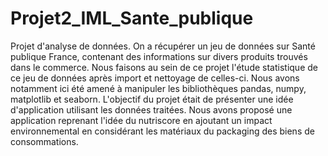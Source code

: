 # Projet2_IML_Sante_publique
Projet d'analyse de données. On a récupérer un jeu de données sur Santé publique France, contenant des informations sur divers produits trouvés dans le commerce.
Nous faisons au sein de ce projet l'étude statistique de ce jeu de données après import et nettoyage de celles-ci.
Nous avons notamment ici été amené à manipuler les bibliothèques pandas, numpy, matplotlib et seaborn.
L'objectif du projet était de présenter une idée d'application utilisant les données traitées. Nous avons proposé une application reprenant l'idée du nutriscore en ajoutant un impact environnemental en considérant les matériaux du packaging des biens de consommations.  
